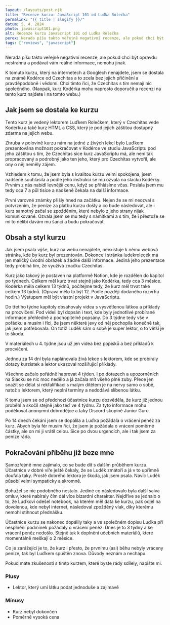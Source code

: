 ```yaml
---
layout: /layouts/post.njk
title: "Recenze kurzu: JavaScript 101 od Luďka Rolečka"
permalink: "{{ title | slugify }}/"
datum: 5. 4. 2024
photo: javascript101.png
alt: Recenze kurzu JavaScript 101 od Luďka Rolečka
perex: Nerada píšu takto veřejně negativní recenze, ale pokud chci být opravdu nestranná a podávat vám reálné informace, nemohu jinak.
tags: ["reviews", "javascript"]
---
```


Nerada píšu takto veřejně negativní recenze, ale pokud chci být opravdu nestranná a podávat vám reálné informace, nemohu jinak.

K tomuto kurzu, který na internetech a Googlech nenajdete, jsem se dostala na známé Kodérce od Czechitas a to zcela bez jejich přičinění a pravděpodobně i vědomí. Chci tímto říci, že Czechitas s tím nemají nic společného. (Naopak, kurz Kodérka mohu naprosto doporučit a recenzi na tento kurz najdete i na tomto webu.)

## Jak jsem se dostala ke kurzu

Tento kurz je vedený lektorem Luďkem Rolečkem, který v Czechitas vede Kodérku a také kurz HTML a CSS, který je pod jejich záštitou dostupný zdarma na jejich webu.

Zhruba v polovině kurzu nám na jedné z živých lekcí bylo Luďkem prezentována možnost pokračovat v Kodérce ve studiu JavaScriptu pod jeho záštitou s tím, že Czechitas sice kurz JavaScriptu má, ale není tak propracovaný a podrobný jako ten jeho, který pro Czechitas vytvořil, ale ony o něj neměly zájem.

Vzhledem k tomu, že jsem byla s kvalitou kurzu velmi spokojena, jsem nadšeně souhlasila a podle jeho instrukcí se mu ozvala na slacku Kodérky. Prvním z nás nabídl levnější cenu, když se přihlásíme včas. Poslala jsem mu tedy cca 7 a půl tisíce a nadšeně čekala na další informace.

První varovné známky přišly hned na začátku. Nejen že se mi neozval s potvrzením, že peníze za platbu kurzu došly a co bude následovat, ale i kurz samotný začal se zpožděním, které nebylo z jeho strany nijak komunikované. Ozvala jsem se mu tedy s námitkami a s tím, že i přestože se mi to nelíbí dávám mu šanci a budu pokračovat.

## Obsah a styl kurzu

Jak jsem psala výše, kurz na webu nenajdete, neexistuje k němu webová stránka, kde by kurz byl prezentován. Dokonce i stránka ludekrolecek má jen maličký úvodní obrázek a žádné další informace. Jediná jeho prezentace tedy probíhá tím, že využívá značku Czechitas.

Kurz jako takový je postaven na platformě Notion, kde je rozdělen do kapitol po týdnech. Celkem měl kurz trvat stejně jako Kodérka, tedy cca 3 měsíce. Kodérka měla celkem 13 týdnů, počítejme tedy, že kurz měl trvat také celkem 13 týdnů. (Oprava mělo to být 12. Podle později dodaného rozvrhu hodin.) Výstupem měl být vlastní projekt v JavaScriptu.

Do třetího týdne kapitoly obsahovaly videa s vysvětlenou látkou a příklady na procvičení. Pod videii byl dopsán i text, kde byly jednotlivé probírané informace přehledně a pochopitelně popsány. Do 3 týdne tedy vše v pořádku a musím i říci, že jsem některé jevy od něj pochopila konečně tak, jak jsem potřebovala. On totiž Luděk sám o sobě je super lektor, o to větší je to škoda.

V materiálech u 4. týdne jsou už jen videa bez popisků a bez příkladů k procvičení.

Jednou za 14 dní byla naplánovala živá lekce s lektorem, kde se probíraly dotazy kurzistek a lektor ukazoval rozšiřující příklady.

Všechno začalo pořádně haprovat 4 týden. I po dotazech a upozorněních na Slacku se nic moc nedělo a já začala mít všeho plné zuby. Přece jen snažit se dělat si rekfalifikaci s malým dítětem je na nervy samo o sobě, natož s lektorem, který neplní termíny a nedodává slíbenou látku.

K tomu jsem se od předchozí účastnice kurzu dozvěděla, že kurz již jednou proběhl a skočil stejně jako teď ve 4 týdnu. Za tyto informace mohu poděkovat anonymní dobrodějce a taky Discord skupině Junior Guru.

Po 14 dnech čekání jsem se dopálila a Luďka požádala o vrácení peněz za kurz. Abych byla fér musím říci, že jsem je požádala o vrácení poměrné částky, ale on mi ji vrátil celou. Sice po dvou urgencích, ale i tak jsem za peníze ráda.

## Pokračování příběhu již beze mne

Samozřejmě mne zajímalo, co se bude dít s dalším průběhem kurzu. Účastnice v dobré víře ještě čekaly, že se Luděk zmátoří a já v to upřímně doufala taky. Prostě dobrého lektora je škoda, jak jsem psala. Navíc Luděk působí velmi sympaticky a skromně.

Bohužel se nic podobného nestalo. Jediné co následovalo byla další salva omluv, které nabíraly čím dál více bizardní charakter. Nejdříve se jednalo o to, že Luďkovi odešel notebook, na kterém měl data ke kurzu, pak odjel na dovolenou, kde nebyl internet, následoval zpožděný vlak, díky kterému nemohl stihnout přednášku.

Účastnice kurzu se nakonec dopálily taky a ve společném dopisu Luďka při nesplnění podmínek požádaly o vrácení peněz. Dnes je to 3 týdny a ke vrácení peněz nedošlo. Stejně tak k doplnění učebních materiálů, které momentálně meškají o 2 měsíce. 

Co je zarážející je to, že kurz i přesto, že prvnímu (asi) běhu nebyly vráceny peníze, tak byl Luďkem spuštěn znova. Důvody neznám a nechápu.

Pokud máte zkušenosti s tímto kurzem, které byste rády sdílely, napište mi.

<div class="rating">
<div class="rating__sections">
    <div class="rating__section">
        <h3 class="rating__title">Plusy</h3>
        <ul class="rating__list">
            <li class="rating__text">Lektor, který umí látku podat jednoduše a zajímavě</li>
        </ul>
    </div>
    <div class="rating__section">
        <h3 class="rating__title">Mínusy</h3>
        <ul class="rating__list">
            <li class="rating__text">Kurz nebyl dokončen</li>
            <li class="rating__text">Poměrně vysoká cena</li>
        </ul>
    </div>
</div>
